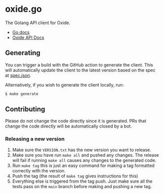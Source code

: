 # oxide.go

The Golang API client for Oxide.

- [Go docs](https://pkg.go.dev/github.com/oxidecomputer/oxide.go)
- [Oxide API Docs](https://docs.oxide.computer/api?lang=go)

## Generating

You can trigger a build with the GitHub action to generate the client. This will
automatically update the client to the latest version based on the spec
at [spec.json](spec.json).

Alternatively, if you wish to generate the client locally, run:

```bash
$ make generate
```

## Contributing

Please do not change the code directly since it is generated. PRs that change
the code directly will be automatically closed by a bot.

### Releasing a new version

1. Make sure the `VERSION.txt` has the new version you want to release.
2. Make sure you have run `make all` and pushed any changes. The release
   will fail if running `make all` causes any changes to the generated
   code.
3. Run `make tag` this is just an easy command for making a tag formatted
   correctly with the version.
4. Push the tag (the result of `make tag` gives instructions for this)
5. Everything else is triggered from the tag push. Just make sure all the tests
   pass on the `main` branch before making and pushing a new tag.
